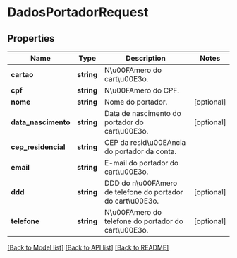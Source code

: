 # DadosPortadorRequest

## Properties
Name | Type | Description | Notes
------------ | ------------- | ------------- | -------------
**cartao** | **string** | N\u00FAmero do cart\u00E3o. | 
**cpf** | **string** | N\u00FAmero do CPF. | 
**nome** | **string** | Nome do portador. | [optional] 
**data_nascimento** | **string** | Data de nascimento do portador do cart\u00E3o. | [optional] 
**cep_residencial** | **string** | CEP da resid\u00EAncia do portador da conta. | 
**email** | **string** | E-mail do portador do cart\u00E3o. | 
**ddd** | **string** | DDD do n\u00FAmero de telefone do portador do cart\u00E3o. | [optional] 
**telefone** | **string** | N\u00FAmero do telefone do portador do cart\u00E3o. | [optional] 

[[Back to Model list]](../README.md#documentation-for-models) [[Back to API list]](../README.md#documentation-for-api-endpoints) [[Back to README]](../README.md)


